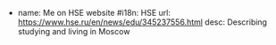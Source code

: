 - name: Me on HSE website
  #i18n: HSE
  url: https://www.hse.ru/en/news/edu/345237556.html
  desc: Describing studying and living in Moscow